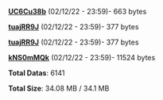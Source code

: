 [**UC6Cu38b**](/data/UC6Cu38b.txt) (02/12/22 - 23:59)- 663 bytes

[**tuajRR9J**](/data/tuajRR9J.txt) (02/12/22 - 23:59)- 377 bytes

[**tuajRR9J**](/data/tuajRR9J.txt) (02/12/22 - 23:59)- 377 bytes

[**kNS0mMQk**](/data/kNS0mMQk.txt) (02/12/22 - 23:59)- 11524 bytes

**Total Datas**: 6141

**Total Size**: 34.08 MB / 34.1 MB